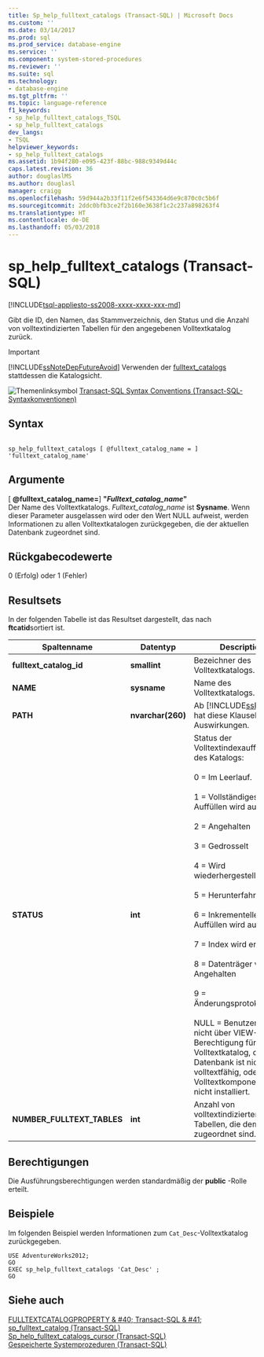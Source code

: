 ```yaml
---
title: Sp_help_fulltext_catalogs (Transact-SQL) | Microsoft Docs
ms.custom: ''
ms.date: 03/14/2017
ms.prod: sql
ms.prod_service: database-engine
ms.service: ''
ms.component: system-stored-procedures
ms.reviewer: ''
ms.suite: sql
ms.technology:
- database-engine
ms.tgt_pltfrm: ''
ms.topic: language-reference
f1_keywords:
- sp_help_fulltext_catalogs_TSQL
- sp_help_fulltext_catalogs
dev_langs:
- TSQL
helpviewer_keywords:
- sp_help_fulltext_catalogs
ms.assetid: 1b94f280-e095-423f-88bc-988c9349d44c
caps.latest.revision: 36
author: douglaslMS
ms.author: douglasl
manager: craigg
ms.openlocfilehash: 59d944a2b33f11f2e6f543364d6e9c870c0c5b6f
ms.sourcegitcommit: 2ddc0bfb3ce2f2b160e3638f1c2c237a898263f4
ms.translationtype: HT
ms.contentlocale: de-DE
ms.lasthandoff: 05/03/2018
---
```

# <a name="sphelpfulltextcatalogs-transact-sql"></a>sp_help_fulltext_catalogs (Transact-SQL)
[!INCLUDE[tsql-appliesto-ss2008-xxxx-xxxx-xxx-md](../../includes/tsql-appliesto-ss2008-xxxx-xxxx-xxx-md.md)]

  Gibt die ID, den Namen, das Stammverzeichnis, den Status und die Anzahl von volltextindizierten Tabellen für den angegebenen Volltextkatalog zurück.  
  
> [!IMPORTANT]  
>  [!INCLUDE[ssNoteDepFutureAvoid](../../includes/ssnotedepfutureavoid-md.md)] Verwenden der [fulltext_catalogs](../../relational-databases/system-catalog-views/sys-fulltext-catalogs-transact-sql.md) stattdessen die Katalogsicht.  
  
 ![Themenlinksymbol](../../database-engine/configure-windows/media/topic-link.gif "Topic link icon") [Transact-SQL Syntax Conventions (Transact-SQL-Syntaxkonventionen)](../../t-sql/language-elements/transact-sql-syntax-conventions-transact-sql.md)  
  
## <a name="syntax"></a>Syntax  
  
```  
  
sp_help_fulltext_catalogs [ @fulltext_catalog_name = ] 'fulltext_catalog_name'  
```  
  
## <a name="arguments"></a>Argumente  
 [  **@fulltext_catalog_name=**] **"***Fulltext_catalog_name***"**  
 Der Name des Volltextkatalogs. *Fulltext_catalog_name* ist **Sysname**. Wenn dieser Parameter ausgelassen wird oder den Wert NULL aufweist, werden Informationen zu allen Volltextkatalogen zurückgegeben, die der aktuellen Datenbank zugeordnet sind.  
  
## <a name="return-code-values"></a>Rückgabecodewerte  
 0 (Erfolg) oder 1 (Fehler)  
  
## <a name="result-sets"></a>Resultsets  
 In der folgenden Tabelle ist das Resultset dargestellt, das nach **ftcatid**sortiert ist.  
  
|Spaltenname|Datentyp|Description|  
|-----------------|---------------|-----------------|  
|**fulltext_catalog_id**|**smallint**|Bezeichner des Volltextkatalogs.|  
|**NAME**|**sysname**|Name des Volltextkatalogs.|  
|**PATH**|**nvarchar(260)**|Ab [!INCLUDE[ssKatmai](../../includes/sskatmai-md.md)] hat diese Klausel keine Auswirkungen.|  
|**STATUS**|**int**|Status der Volltextindexauffüllung des Katalogs:<br /><br /> 0 = Im Leerlauf.<br /><br /> 1 = Vollständiges Auffüllen wird ausgeführt<br /><br /> 2 = Angehalten<br /><br /> 3 = Gedrosselt<br /><br /> 4 = Wird wiederhergestellt<br /><br /> 5 = Herunterfahren<br /><br /> 6 = Inkrementelles Auffüllen wird ausgeführt<br /><br /> 7 = Index wird erstellt<br /><br /> 8 = Datenträger voll Angehalten<br /><br /> 9 = Änderungsprotokollierung<br /><br /> NULL = Benutzer verfügt nicht über VIEW-Berechtigung für den Volltextkatalog, oder Datenbank ist nicht volltextfähig, oder Volltextkomponente ist nicht installiert.|  
|**NUMBER_FULLTEXT_TABLES**|**int**|Anzahl von volltextindizierten Tabellen, die dem Katalog zugeordnet sind.|  
  
## <a name="permissions"></a>Berechtigungen  
 Die Ausführungsberechtigungen werden standardmäßig der **public** -Rolle erteilt.  
  
## <a name="examples"></a>Beispiele  
 Im folgenden Beispiel werden Informationen zum `Cat_Desc`-Volltextkatalog zurückgegeben.  
  
```  
USE AdventureWorks2012;  
GO  
EXEC sp_help_fulltext_catalogs 'Cat_Desc' ;  
GO  
```  
  
## <a name="see-also"></a>Siehe auch  
 [FULLTEXTCATALOGPROPERTY & #40; Transact-SQL & #41;](../../t-sql/functions/fulltextcatalogproperty-transact-sql.md)   
 [sp_fulltext_catalog &#40;Transact-SQL&#41;](../../relational-databases/system-stored-procedures/sp-fulltext-catalog-transact-sql.md)   
 [Sp_help_fulltext_catalogs_cursor &#40;Transact-SQL&#41;](../../relational-databases/system-stored-procedures/sp-help-fulltext-catalogs-cursor-transact-sql.md)   
 [Gespeicherte Systemprozeduren &#40;Transact-SQL&#41;](../../relational-databases/system-stored-procedures/system-stored-procedures-transact-sql.md)  
  
  

